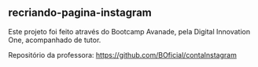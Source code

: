 ## recriando-pagina-instagram

Este projeto foi feito através do Bootcamp Avanade, pela Digital Innovation One, acompanhado de tutor.

Repositório da professora: https://github.com/BOficial/contaInstagram